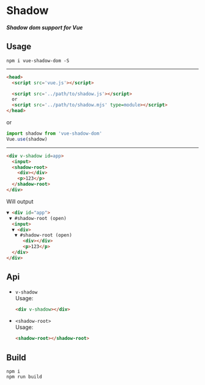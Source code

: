 # Shadow
***Shadow dom support for Vue***
## Usage
```
npm i vue-shadow-dom -S
```
---
```html
<head>
  <script src='vue.js'></script>

  <script src='../path/to/shadow.js'></script>
  or
  <script src='../path/to/shadow.mjs' type=module></script>
</head>
```
or
```typescript
import shadow from 'vue-shadow-dom'
Vue.use(shadow)
```
---
```html
<div v-shadow id=app>
  <input>
  <shadow-root>
    <div></div>
    <p>123</p>
  </shadow-root>
</div>
```
Will output
```html
▼ <div id="app">
 ▼ #shadow-root (open)
  <input>
  ▼ <div>
   ▼ #shadow-root (open)
      <div></div>
      <p>123</p>
  </div>
</div>
```
## Api
- `v-shadow`  
  Usage: 
  ```html
  <div v-shadow></div>
  ```
- `<shadow-root>`  
Usage: 
  ```html
  <shadow-root></shadow-root>
  ```
## Build
```
npm i
npm run build
```